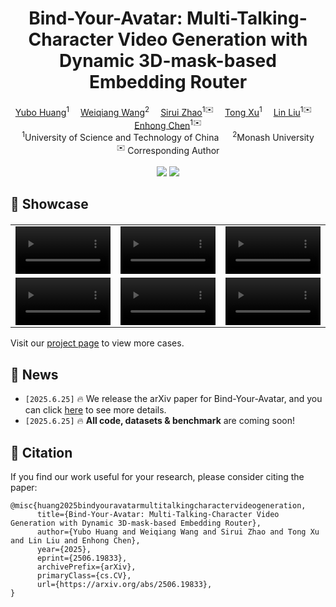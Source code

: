 
<h1 align='center'>Bind-Your-Avatar: Multi-Talking-Character Video Generation with Dynamic 3D-mask-based Embedding Router</h1>

<div align='center'>
  <a href='https://github.com/cuijh26' target='_blank'>Yubo Huang</a><sup>1</sup>&emsp;
  <a href='https://github.com/crystallee-ai' target='_blank'>Weiqiang Wang</a><sup>2</sup>&emsp;
  <a href='https://github.com/subazinga' target='_blank'>Sirui Zhao</a><sup>1✉️</sup>&emsp;
  <a href='http://staff.ustc.edu.cn/~tongxu/index_zh.html' target='_blank'>Tong Xu</a><sup>1</sup>&emsp;
  <a href='http://home.ustc.edu.cn/~ll0825/' target='_blank'>Lin Liu</a><sup>1✉️</sup>&emsp;
  <a href='http://staff.ustc.edu.cn/~cheneh/' target='_blank'>Enhong Chen</a><sup>1✉️</sup>
</div>

<div align='center'>
  <sup>1</sup>University of Science and Technology of China &emsp; <sup>2</sup>Monash University  
</div>

<div align='center'>
  <sup>✉️</sup> Corresponding Author
</div>

<br>
<div align='center'>
    <a href='https://yubo-shankui.github.io/bind-your-avatar/'><img src='https://img.shields.io/badge/Project-HomePage-Green'></a>
    <a href='https://arxiv.org/pdf/2506.19833'><img src='https://img.shields.io/badge/Paper-Arxiv-red'></a>

<br>
</div> 


## 📸 Showcase

<table border="0" style="width: 100%; text-align: left; margin-top: 20px;">
  <tr>
      <td>
          <video src="https://github.com/user-attachments/assets/f26b1240-b22f-4f6c-9a24-64bf08848f15" width="100%" controls autoplay loop></video>
      </td>
       <td>
          <video src="https://github.com/user-attachments/assets/9faaef7d-3cbf-4d8c-93ec-aada418ccfd3" width="100%" controls autoplay loop></video>
     </td>
      <td>
          <video src="https://github.com/user-attachments/assets/10ec4363-1ea0-42f5-af79-d242be277289" width="100%" controls autoplay loop></video>
     </td>
  </tr>
        <td>
          <video src="https://github.com/user-attachments/assets/f0ba3e32-0881-4be6-b02f-0b7dffc0e39f" width="100%" controls autoplay loop></video>
      </td>
      <td>
          <video src="https://github.com/user-attachments/assets/327cdf21-1042-4923-aa8b-730e8bd1dea4" width="100%" controls autoplay loop></video>
      </td>
       <td>
          <video src="https://github.com/user-attachments/assets/4e0706f8-3634-47c4-816e-5eceb5c58280" width="100%" controls autoplay loop></video>
     </td>
  </tr>
  <tr>
</table>






Visit our [project page](https://yubo-shankui.github.io/bind-your-avatar/) to view more cases.

## 📰 News
- `[2025.6.25]` 🔥 We release the arXiv paper for Bind-Your-Avatar, and you can click [here](https://arxiv.org/abs/2506.19833) to see more details.  
- `[2025.6.25]` 🔥 **All code, datasets & benchmark** are coming soon!  


## 📝 Citation

If you find our work useful for your research, please consider citing the paper:

```
@misc{huang2025bindyouravatarmultitalkingcharactervideogeneration,
      title={Bind-Your-Avatar: Multi-Talking-Character Video Generation with Dynamic 3D-mask-based Embedding Router}, 
      author={Yubo Huang and Weiqiang Wang and Sirui Zhao and Tong Xu and Lin Liu and Enhong Chen},
      year={2025},
      eprint={2506.19833},
      archivePrefix={arXiv},
      primaryClass={cs.CV},
      url={https://arxiv.org/abs/2506.19833}, 
}
```





